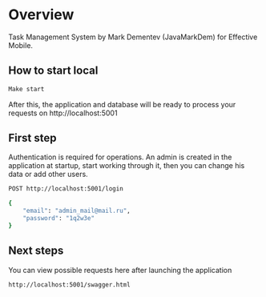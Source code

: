 # Overview

Task Management System by Mark Dementev (JavaMarkDem) for Effective Mobile.

## How to start local

```sh
Make start
```

After this, the application and database will be ready to process your requests on http://localhost:5001

## First step

Authentication is required for operations. An admin is created in the application at startup, start working through it, then you can change his data or add other users.

```sh
POST http://localhost:5001/login
```

```sh
{
    "email": "admin_mail@mail.ru",
    "password": "1q2w3e"
}
```

## Next steps

You can view possible requests here after launching the application

```sh
http://localhost:5001/swagger.html
```